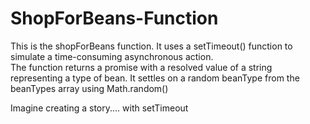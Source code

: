 # ShopForBeans-Function
This is the shopForBeans function. It uses a setTimeout() function  to simulate a time-consuming asynchronous action.  
The function returns a promise with a resolved value of a string  representing a type of bean. 
It settles on a random beanType from the beanTypes array using Math.random()

Imagine creating a story.... with setTimeout
